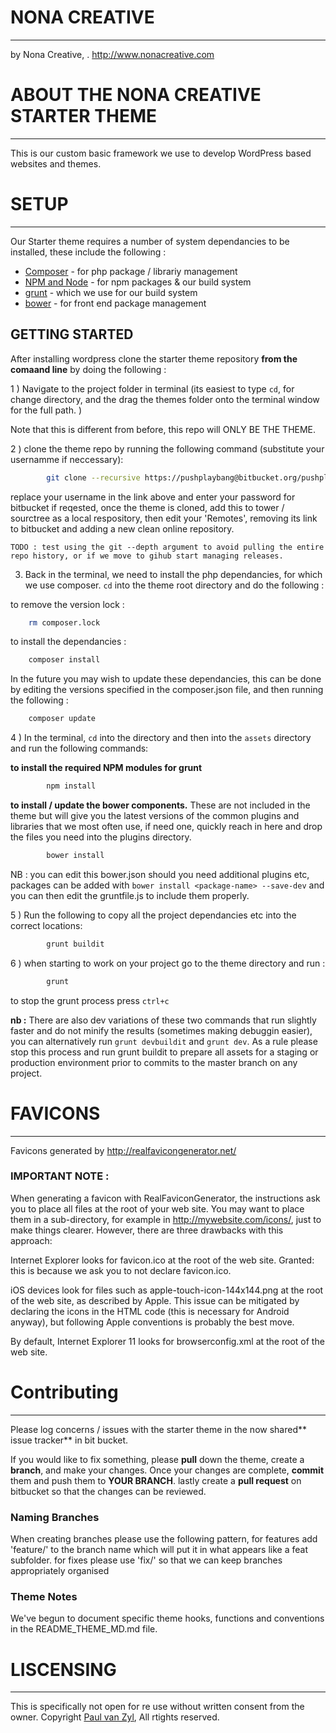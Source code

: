 # NONA CREATIVE
----
by Nona Creative, . <http://www.nonacreative.com>

# ABOUT THE NONA CREATIVE STARTER THEME
----
This is our custom basic framework we use to develop WordPress based websites and themes.

# SETUP
----
Our Starter theme requires a number of system dependancies to be installed, these include the following : 

 * [Composer](https://getcomposer.org/download/) - for php package / librariy management
 * [NPM and Node](https://nodejs.org/download/) - for npm packages & our build system
 * [grunt](http://gruntjs.com/getting-started) - which we use for our build system
 * [bower](http://bower.io/#install-bower) - for front end package management

## GETTING STARTED
After installing wordpress clone the starter theme repository **from the comaand line** by doing the following :

1 ) Navigate to the project folder in terminal (its easiest to type `cd`, for change directory, and the drag the themes folder onto the terminal window for the full path. ) 

Note that this is different from before, this repo will ONLY BE THE THEME.

2 ) clone the theme repo by running the following command (substitute your usernamme if neccessary):
````bash
		git clone --recursive https://pushplaybang@bitbucket.org/pushplaybang/nona_start.git
````
replace your username in the link above and enter your password for bitbucket if reqested, once the theme is cloned, add this to tower / sourctree as a local respository, then edit your 'Remotes', removing its link to bitbucket and adding a new clean online repository.

````
TODO : test using the git --depth argument to avoid pulling the entire repo history, or if we move to gihub start managing releases.
````

3) Back in the terminal, we need to install the php dependancies, for which we use composer. `cd` into the theme root directory and do the following : 

to remove the version lock : 
````bash
    rm composer.lock
````
to install the dependancies : 
````bash
    composer install
````
In the future you may wish to update these dependancies, this can be done by editing the versions specified in the composer.json file, and then running the following : 
````bash
    composer update
````
4 ) In the terminal, `cd` into the directory and then into the `assets` directory and run the following commands:

**to install the required NPM modules for grunt**
````bash
		npm install 
````
**to install  / update the bower components.**  These are not included in the theme but will 	give you the latest versions of the common plugins and libraries that we most often use, if 	need one, quickly reach in here and drop the files you need into the plugins directory.
````bash
		bower install
````
NB :  you can edit this bower.json should you need additional plugins etc, packages can be added with `bower install <package-name> --save-dev` and you can then edit the gruntfile.js to include them properly.

5 ) Run the following to copy all the project dependancies etc into the correct locations:
````bash
		grunt buildit
````
6 ) when starting to work on your project go to the theme directory and run :
````bash
		grunt
````	
to stop the grunt process press `ctrl+c`

**nb :** There are also dev variations of these two commands that run slightly faster and do not minify the results (sometimes making debuggin easier), you can alternatively run `grunt devbuildit` and `grunt dev`.  As a rule please stop this process and run grunt buildit to prepare all assets for a staging or production environment prior to commits to the master branch on any project.

# FAVICONS
----
Favicons generated by http://realfavicongenerator.net/

### IMPORTANT NOTE : 
When generating a favicon with RealFaviconGenerator, the instructions ask you to place all files at the root of your web site. You may want to place them in a sub-directory, for example in http://mywebsite.com/icons/, just to make things clearer. However, there are three drawbacks with this approach:

Internet Explorer looks for favicon.ico at the root of the web site. Granted: this is because we ask you to not declare favicon.ico.

iOS devices look for files such as apple-touch-icon-144x144.png at the root of the web site, as described by Apple. This issue can be mitigated by declaring the icons in the HTML code (this is necessary for Android anyway), but following Apple conventions is probably the best move.

By default, Internet Explorer 11 looks for browserconfig.xml at the root of the web site.

# Contributing
----
Please log concerns / issues with the starter theme in the now shared** issue tracker** in bit bucket.  

If you would like to fix something, please **pull** down the theme, create a **branch**, and make your changes.  Once your changes are complete, **commit** them and push them to **YOUR BRANCH**.  lastly create a **pull request** on bitbucket so that the changes can be reviewed.

### Naming Branches
When creating branches please use the following pattern,  for features  add 'feature/' to the branch name which will put it in what appears like a feat subfolder.  for fixes please use 'fix/' so that we can keep branches appropriately organised

### Theme Notes 
We've begun to document specific theme hooks, functions and conventions in the README_THEME_MD.md file.

# LISCENSING
----
This is specifically not open for re use without written consent from the owner. Copyright [Paul van Zyl](http://nonacreative.com), All rtights reserved. 